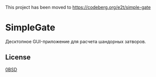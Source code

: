 This project has been moved to https://codeberg.org/e2t/simple-gate
 
 # SimpleGate

Десктопное GUI-приложение для расчета шандорных затворов.

## License

[0BSD](https://opensource.org/licenses/0BSD)
